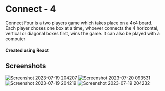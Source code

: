 # Connect - 4

Connect Four is a two players game which takes place on a 4x4 board. Each player choses one box at a time, whoever connects the 4 horizontal, vertical or diagonal boxes first, wins the game. It can also be played with a computer

#### Created using React

## Screenshots
![Screenshot 2023-07-19 204207](https://github.com/karthiikJR/connect-4/assets/115890844/bf5af8c3-73c2-4843-9f1e-04418438bc66)
![Screenshot 2023-07-20 093531](https://github.com/karthiikJR/connect-4/assets/115890844/60a2abbd-1a40-45e1-a2aa-3bb448d53003)
![Screenshot 2023-07-19 204219](https://github.com/karthiikJR/connect-4/assets/115890844/db57dc9d-74a4-475b-82ea-030c72366c50)
![Screenshot 2023-07-19 204232](https://github.com/karthiikJR/connect-4/assets/115890844/6a1db297-c1a2-4c46-9923-a046046e0922)

